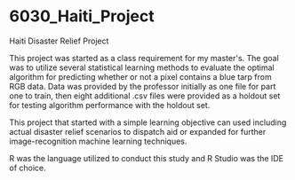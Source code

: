 # 6030_Haiti_Project
Haiti Disaster Relief Project

This project was started as a class requirement for my master's. The goal was to utilize several statistical learning methods to evaluate the optimal algorithm for predicting whether or not a pixel contains a blue tarp from RGB data. Data was provided by the professor initially as one file for part one to train, then eight additional .csv files were provided as a holdout set for testing algorithm performance with the holdout set.

This project that started with a simple learning objective can used including actual disaster relief scenarios to dispatch aid or expanded for further image-recognition machine learning techniques.

R was the language utilized to conduct this study and R Studio was the IDE of choice.
